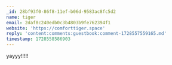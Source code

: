 ```yaml
---
_id: 28bf93f0-86f8-11ef-b06d-9583ac8fc5d2
name: tiger
email: 2daf8c240edb0c3b4803b9fe762394f1
website: 'https://comforttiger.space'
reply: 'content:comments:guestbook:comment-1728557559165.md'
timestamp: 1728558586903
---
```

yayyy!!!!!
